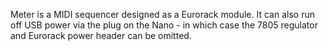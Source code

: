 Meter is a MIDI sequencer designed as a Eurorack module.
It can also run off USB power via the plug on the Nano - in which case the 7805 regulator and Eurorack power header can be omitted.

